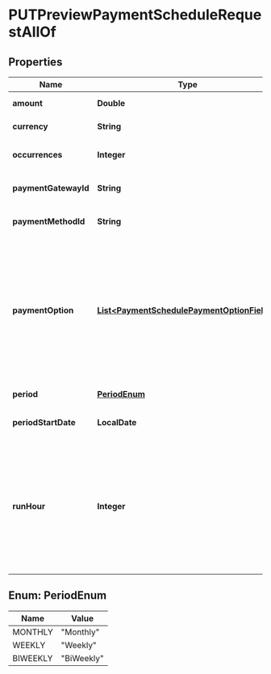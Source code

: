 

# PUTPreviewPaymentScheduleRequestAllOf


## Properties

| Name | Type | Description | Notes |
|------------ | ------------- | ------------- | -------------|
|**amount** | **Double** | Indicates the updated amount of the pending payment schedule items.  |  [optional] |
|**currency** | **String** | Indicates the updated currency of the pending payment schedule items.        |  [optional] |
|**occurrences** | **Integer** | Indicates the updated number of payment schedule items that are created by the payment schedule.  |  [optional] |
|**paymentGatewayId** | **String** | Indicates the updated payment gateway ID of the pending payment schedule items.  |  [optional] |
|**paymentMethodId** | **String** | Indicates the updated payment method ID of the pending payment schedule items.   |  [optional] |
|**paymentOption** | [**List&lt;PaymentSchedulePaymentOptionFields&gt;**](PaymentSchedulePaymentOptionFields.md) | Container for the paymentOption items, which describe the transactional level rules for processing payments. Currently, only the Gateway Options type is supported.  Here is an example: &#x60;&#x60;&#x60; \&quot;paymentOption\&quot;: [   {     \&quot;type\&quot;: \&quot;GatewayOptions\&quot;,     \&quot;detail\&quot;: {       \&quot;SecCode\&quot;:\&quot;WEB\&quot;     }   } ] &#x60;&#x60;&#x60;  &#x60;paymentOption&#x60; of the payment schedule takes precedence over &#x60;paymentOption&#x60; of the payment schedule item.  |  [optional] |
|**period** | [**PeriodEnum**](#PeriodEnum) | Indicates the updated period of the pending payment schedule items.  |  [optional] |
|**periodStartDate** | **LocalDate** | Indicates the updated collection date for the next pending payment schedule item.  |  [optional] |
|**runHour** | **Integer** | Specifies at which hour of the day in the tenant’s time zone this payment will be collected. Available values: &#x60;[0,1,2,~,22,23]&#x60;.    If the time difference between your tenant’s timezone and the timezone where Zuora servers are is not in full hours, for example, 2.5 hours, the payment schedule items will be triggered half hour later than your scheduled time. If the payment &#x60;runHour&#x60; and &#x60;scheduledDate&#x60; are backdated, the system will collect the payment when the next runHour occurs.  |  [optional] |



## Enum: PeriodEnum

| Name | Value |
|---- | -----|
| MONTHLY | &quot;Monthly&quot; |
| WEEKLY | &quot;Weekly&quot; |
| BIWEEKLY | &quot;BiWeekly&quot; |



